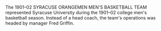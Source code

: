 The 1901–02 SYRACUSE ORANGEMEN MEN'S BASKETBALL TEAM represented Syracuse University during the 1901–02 college men's basketball season. Instead of a head coach, the team's operations was headed by manager Fred Griffin.
